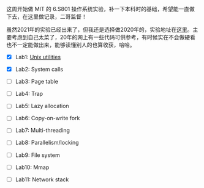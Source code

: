 
这周开始做 MIT 的 6.S801 操作系统实验，补一下本科时的基础，希望能一直做下去，在这里做记录，二哥监督！

虽然2021年的实验已经出来了，但我还是选择做2020年的，实验地址在[这里](https://pdos.csail.mit.edu/6.828/2020/schedule.html)。主要考虑到自己太菜了，20年的网上有一些代码可供参考，有时候实在不会做硬看也不一定能做出来，能够读懂别人的也算收获，哈哈。

- [x] Lab1: [Unix utilities](https://github.com/nathan-tw/6.s801-lab/tree/util)
- [x] Lab2: System calls
- [ ] Lab3: Page table
- [ ] Lab4: Trap
- [ ] Lab5: Lazy allocation
- [ ] Lab6: Copy-on-write fork
- [ ] Lab7: Multi-threading
- [ ] Lab8: Parallelism/locking
- [ ] Lab9: File system
- [ ] Lab10: Mmap
- [ ] Lab11: Network stack

